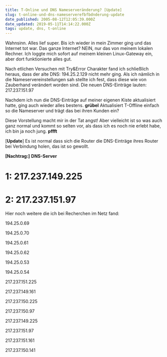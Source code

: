 ```yaml
---
title: T-Online und DNS Nameserveränderung? [Update]
slug: t-online-und-dns-nameserverefbfbdnderung-update
date_published: 2005-08-12T12:05:39.000Z
date_updated: 2019-05-11T14:14:22.000Z
tags: update, dns, t-online
---
```


Wahnsinn. Alles lief super. Bis ich wieder in mein Zimmer ging und das Internet tot war. Das ganze Internet? NEIN, nur das von meinem lokalen Rechner. Ich loggte mich sofort auf meinem kleinen Linux-Gateway ein, aber dort funktionierte alles gut.

Nach etlichen Versuchen mit Try&Error Charakter fand ich schließlich heraus, dass der alte DNS: 194.25.2.129 nicht mehr ging. Als ich nämlich in die Nameservereinstellungen sah stellte ich fest, dass diese wie von Zauberhand verändert worden sind. Die neuen DNS-Einträge lauten: 217.237.151.97

Nachdem ich nun die DNS-Einträge auf meiner eigenen Kiste aktualisiert hatte, ging auch wieder alles bestens. **grübel** Aktualisiert T-Offline einfach so die Nameserver und trägt das bei ihren Kunden ein?

Diese Vorstellung macht mir in der Tat angst! Aber vielleicht ist so was auch ganz normal und kommt so selten vor, als dass ich es noch nie erlebt habe, ich bin ja noch jung. **pffft**

[**Update**] Es ist normal dass sich die Router die DNS-Einträge ihres Router bei Verbindung holen, das ist so gewollt.

**[Nachtrag:]**
**DNS-Server**

# 1: 217.237.149.225

# 2: 217.237.151.97

Hier noch weitere die ich bei Recherchen im Netz fand:

194.25.0.69

194.25.0.70

194.25.0.61

194.25.0.62

194.25.0.53

194.25.0.54

217.237.151.225

217.237.149.161

217.237.150.225

217.237.150.97

217.237.149.225

217.237.151.97

217.237.151.161

217.237.150.141
